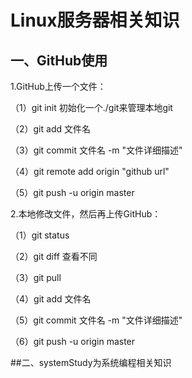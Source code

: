 # Linux服务器相关知识

## 一、GitHub使用
1.GitHub上传一个文件：

（1）git init         初始化一个./git来管理本地git

（2）git add 文件名

（3）git commit 文件名 -m "文件详细描述"

（4）git remote add origin "github url"

（5）git push -u origin master

2.本地修改文件，然后再上传GitHub：

（1）git status

（2）git diff     查看不同

（3）git pull

（4）git add 文件名

（5）git commit 文件名 -m "文件详细描述"

（6）git push -u origin master

##二、systemStudy为系统编程相关知识

